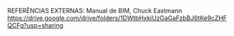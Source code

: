 REFERÊNCIAS EXTERNAS:
Manual de BIM, Chuck Eastmann <https://drive.google.com/drive/folders/1DWtbHxkiUzGaGaFzbBJ6tKe9cZHFQCFg?usp=sharing>
